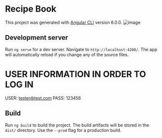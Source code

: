 # Recipe Book

This project was generated with [Angular CLI](https://github.com/angular/angular-cli) version 6.0.0.
![image](https://user-images.githubusercontent.com/42411943/175340061-80626dda-266b-4f34-82b8-86209c9b0d52.png)



## Development server

Run `ng serve` for a dev server. Navigate to `http://localhost:4200/`. The app will automatically reload if you change any of the source files.



# USER INFORMATION IN ORDER TO LOG IN
USER: tester@test.com
PASS: 123456

## Build

Run `ng build` to build the project. The build artifacts will be stored in the `dist/` directory. Use the `--prod` flag for a production build.

